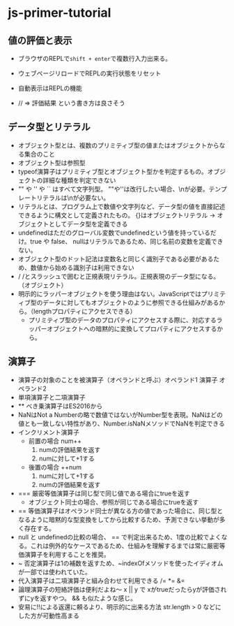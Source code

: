 # js-primer-tutorial

## 値の評価と表示
- ブラウザのREPLで`shift + enter`で複数行入力出来る。

- ウェブページリロードでREPLの実行状態をリセット
- 自動表示はREPLの機能
- // => 評価結果 という書き方は良さそう

## データ型とリテラル
- オブジェクト型とは、複数のプリミティブ型の値またはオブジェクトからなる集合のこと
- オブジェクト型は参照型
- typeof演算子はプリミティブ型とオブジェクト型かを判定するもの。オブジェクトの詳細な種類を判定できない
- "" や '' や `` はすべて文字列型。 ""や''は改行したい場合、\nが必要。テンプレートリテラルは\nが必要ない。
- リテラルとは、プログラム上で数値や文字列など、データ型の値を直接記述できるように構文として定義されたもの。 {}はオブジェクトリテラル -> オブジェクトとしてデータ型を定義できる
- undefinedはただのグローバル変数でundefinedという値を持っているだけ。true や false、 nullはリテラルであるため、同じ名前の変数を定義できない。
- オブジェクト型のドット記法は変数名と同じく識別子である必要があるため、数値から始める識別子は利用できない
- / /とスラッシュで囲むと正規表現リテラル。正規表現のデータ型になる。（オブジェクト）
- 明示的にラッパーオブジェクトを使う理由はない。JavaScriptではプリミティブ型のデータに対してもオブジェクトのように参照できる仕組みがあるから。（lengthプロパティにアクセスできる）
  - プリミティブ型のデータのプロパティにアクセスする際に、対応するラッパーオブジェクトへの暗黙的に変換してプロパティにアクセスするから。

## 演算子
- 演算子の対象のことを被演算子（オペランドと呼ぶ）オペランド1 演算子 オペランド2
- 単項演算子と二項演算子
- ** べき乗演算子はES2016から
- NaNはNot a Numberの略で数値ではないがNumber型を表現。NaNはどの値とも一致しない特性があり、Number.isNaNメソッドでNaNを判定できる
- インクリメント演算子
  - 前置の場合 num++
    1. numの評価結果を返す
    2. numに対して+1する
  - 後置の場合 ++num
    1. numに対して+1する
    2. numの評価結果を返す
- === 厳密等価演算子は同じ型で同じ値である場合にtrueを返す
  - オブジェクト同士の場合、参照が同じである場合にtrueを返す
- == 等価演算子はオペランド同士が異なる方の値であった場合に、同じ型となるように暗黙的な型変換をしてから比較するため、予測できない挙動が多く存在する。
- null と undefinedの比較の場合、 == で判定出来るため、1度の比較でよくなる。これは例外的なケースであるため、仕組みを理解するまでは常に厳密等価演算子を利用することを推奨。
- ~ 否定演算子は1の補数を返すため、~indexOfメソッドを使ったイディオムが一部では使われていた。
- 代入演算子は二項演算子と組み合わせて利用できる /= *= &=
- 論理演算子の短絡評価は便利だよね〜 x || y で xがtrueだったらyが評価されずにyを返すやつ。 && も似たような感じ。
- 安易に!!による返還に頼るより、明示的に出来る方法 str.length > 0 などにした方が可動性高まる